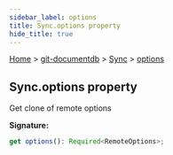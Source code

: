 ```yaml
---
sidebar_label: options
title: Sync.options property
hide_title: true
---
```


[Home](./index.md) &gt; [git-documentdb](./git-documentdb.md) &gt; [Sync](./git-documentdb.sync.md) &gt; [options](./git-documentdb.sync.options.md)

## Sync.options property

Get clone of remote options

<b>Signature:</b>

```typescript
get options(): Required<RemoteOptions>;
```
